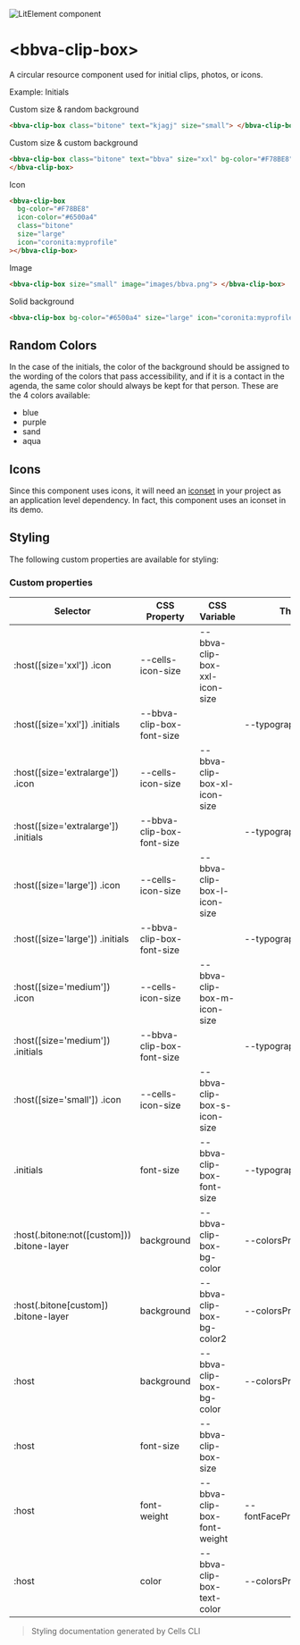 ![LitElement component](https://img.shields.io/badge/litElement-component-blue.svg)

# &lt;bbva-clip-box&gt;

A circular resource component used for initial clips, photos, or icons.

Example:
Initials

Custom size & random background

```html
<bbva-clip-box class="bitone" text="kjagj" size="small"> </bbva-clip-box>
```

Custom size & custom background

```html
<bbva-clip-box class="bitone" text="bbva" size="xxl" bg-color="#F78BE8" bg-color2="#6500a4" custom>
</bbva-clip-box>
```

Icon

```html
<bbva-clip-box
  bg-color="#F78BE8"
  icon-color="#6500a4"
  class="bitone"
  size="large"
  icon="coronita:myprofile"
></bbva-clip-box>
```

Image

```html
<bbva-clip-box size="small" image="images/bbva.png"> </bbva-clip-box>
```

Solid background

```html
<bbva-clip-box bg-color="#6500a4" size="large" icon="coronita:myprofile"></bbva-clip-box>
```

## Random Colors

In the case of the initials, the color of the background should be assigned to the wording of the colors that pass accessibility, and if it is a contact in the agenda, the same color should always be kept for that person.
These are the 4 colors available:

- blue
- purple
- sand
- aqua

## Icons

Since this component uses icons, it will need an [iconset](https://platform.bbva.com/en-us/developers/engines/cells/documentation/cells-architecture/composing-with-components/cells-icons) in your project as an application level dependency. In fact, this component uses an iconset in its demo.

## Styling

The following custom properties are available for styling:

### Custom properties

| Selector                                   | CSS Property              | CSS Variable                  | Theme Variable                  | Foundations/Fallback                        |
| ------------------------------------------ | ------------------------- | ----------------------------- | ------------------------------- | ------------------------------------------- |
| :host([size='xxl']) .icon                  | --cells-icon-size         | --bbva-clip-box-xxl-icon-size |                                 | 2rem                                        |
| :host([size='xxl']) .initials              | --bbva-clip-box-font-size |                               | --typographyType3XLarge         | foundations.typography.type3XLarge          |
| :host([size='extralarge']) .icon           | --cells-icon-size         | --bbva-clip-box-xl-icon-size  |                                 | 2rem                                        |
| :host([size='extralarge']) .initials       | --bbva-clip-box-font-size |                               | --typographyType2XLarge         | foundations.typography.type2XLarge          |
| :host([size='large']) .icon                | --cells-icon-size         | --bbva-clip-box-l-icon-size   |                                 | 1.5rem                                      |
| :host([size='large']) .initials            | --bbva-clip-box-font-size |                               | --typographyTypeLarge           | foundations.typography.typeLarge            |
| :host([size='medium']) .icon               | --cells-icon-size         | --bbva-clip-box-m-icon-size   |                                 | 1.5rem                                      |
| :host([size='medium']) .initials           | --bbva-clip-box-font-size |                               | --typographyTypeMedium          | foundations.typography.typeMedium           |
| :host([size='small']) .icon                | --cells-icon-size         | --bbva-clip-box-s-icon-size   |                                 | 1rem                                        |
| .initials                                  | font-size                 | --bbva-clip-box-font-size     | --typographyType3XSmall         | foundations.typography.type3XSmall          |
| :host(.bitone:not([custom])) .bitone-layer | background                | --bbva-clip-box-bg-color      | --colorsPrimaryMediumLight      | foundations.colors.primaryMediumLight       |
| :host(.bitone[custom]) .bitone-layer       | background                | --bbva-clip-box-bg-color2     | --colorsPrimaryMediumLight      | foundations.colors.primaryMediumLight       |
| :host                                      | background                | --bbva-clip-box-bg-color      | --colorsPrimaryMediumLight      | foundations.colors.primaryMediumLight       |
| :host                                      | font-size                 | --bbva-clip-box-size          |                                 | 3rem                                        |
| :host                                      | font-weight               | --bbva-clip-box-font-weight   | --fontFacePrimaryBookFontWeight | foundations.fontFacePrimary.book.fontWeight |
| :host                                      | color                     | --bbva-clip-box-text-color    | --colorsPrimaryCoreLightened    | foundations.colors.primaryCoreLightened     |

> Styling documentation generated by Cells CLI
